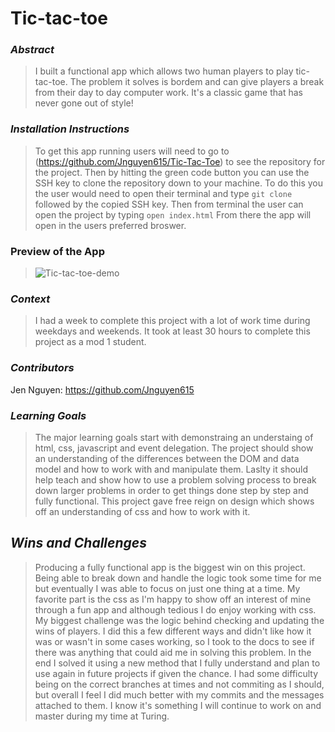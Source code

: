# Tic-tac-toe 

### *Abstract*

>I built a functional app which allows two human players to play tic-tac-toe. The problem it solves is bordem and can give players a break from their day to day computer work. It's a classic game that has never gone out of style! 

### *Installation Instructions*

> To get this app running users will need to go to (https://github.com/Jnguyen615/Tic-Tac-Toe) to see the repository for the project. Then by hitting the green code button you can use the SSH key to clone the repository down to your machine. To do this you the user would need to open their terminal and type `git clone` followed by the copied SSH key. Then from terminal the user can open the project by typing `open index.html` From there the app will open in the users preferred broswer. 

### Preview of the App 
>![Tic-tac-toe-demo](https://media.giphy.com/media/v1.Y2lkPTc5MGI3NjExYWU4OTZiYjQ0YTM5Njc1ODU0MGEwYjJkNjM2M2ExYWNjY2UyMWRlOSZlcD12MV9pbnRlcm5hbF9naWZzX2dpZklkJmN0PWc/k7a7I4ami2NNvgUsEY/giphy.gif)

### *Context* 

> I had a week to complete this project with a lot of work time during weekdays and weekends. It took at least 30 hours to complete this project as a mod 1 student. 

### *Contributors* 

Jen Nguyen: https://github.com/Jnguyen615

### *Learning Goals*

> The major learning goals start with demonstraing an understaing of html, css, javascript and event delegation. The project should show an understanding of the differences between the DOM and data model and how to work with and manipulate them. Laslty it should help teach and show how to use a problem solving process to break down larger problems in order to get things done step by step and fully functional. This project gave free reign on design which shows off an understanding of css and how to work with it.

## *Wins and Challenges*

> Producing a fully functional app is the biggest win on this project. Being able to break down and handle the logic took some time for me but eventually I was able to focus on just one thing at a  time. My favorite part is the css as I'm happy to show off an interest of mine through a fun app and although tedious I do enjoy working with css. My biggest challenge was the logic behind checking and updating the wins of players. I did this a few different ways and didn't like how it was or wasn't in some cases working, so I took to the docs to see if there was anything that could aid me in solving this problem. In the end I solved it using a new method that I fully understand and plan to use again in future projects if given the chance. I had some difficulty being on the correct branches at times and not commiting as I should, but overall I feel I did much better with my commits and the messages attached to them. I know it's something I will continue to work on and master during my time at Turing. 